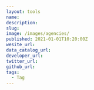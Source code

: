 ```yaml
---
layout: tools
name:
description:
slug:
image: /images/agencies/
published: 2021-01-01T10:20:00Z
wesite_url:
data_catalog_url:
developer_url:
twitter_url:
github_url:
tags:
  - Tag
---
```

